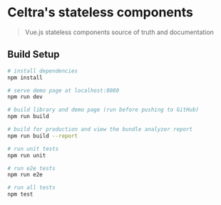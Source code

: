 # Celtra's stateless components

> Vue.js stateless components source of truth and documentation

## Build Setup

``` bash
# install dependencies
npm install

# serve demo page at localhost:8080
npm run dev

# build library and demo page (run before pushing to GitHub)
npm run build

# build for production and view the bundle analyzer report
npm run build --report

# run unit tests
npm run unit

# run e2e tests
npm run e2e

# run all tests
npm test
```
